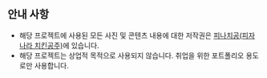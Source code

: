 ## 안내 사항
- 해당 프로젝트에 사용된 모든 사진 및 콘텐츠 내용에 대한 저작권은 [피나치공(피자나라 치킨공주)](https://pncg.co.kr/page/sub2_2.html?a_me_gubun=1)에 있습니다.
- 해당 프로젝트는 상업적 목적으로 사용되지 않습니다. 취업을 위한 포트폴리오 용도로만 사용합니다.